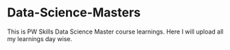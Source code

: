 # Data-Science-Masters
This is PW Skills Data Science Master course learnings. Here I will upload all my learnings day wise.
